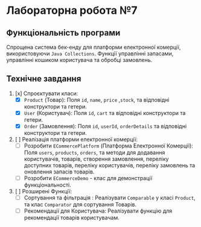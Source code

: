 # Лабораторна робота №7

## Функціональність програми

Спрощена система бек-енду для платформи електронної комерції, використовуючи `Java Collections`.
Функції управлінні запасами, управлінні кошиком користувача та обробці замовлень.

## Технічне завдання
1. [x] Спроєктувати класи:
    - [x] `Product` (Товар): Поля `id`, `name`, `price` ,`stock`, та відповідні конструктори та гетери.
    - [x] `User` (Користувач): Поля `id`, `cart` та відповідні конструктори та гетери.
    - [x] `Order` (Замовлення): Поля `id`, `userId`, `orderDetails` та відповідні конструктори та гетери.
2. [ ] Реалізація платформи електронної комерції:
    - [ ] Розробити `ECommercePlatform` (Платформа Електронної Комерції): Поля `users`, `products`, `orders`,
      та методи для додавання користувачів, товарів, створення замовлення, переліку доступних товарів, 
      переліку користувачів, переліку замовлень та оновлення запасів товарів.
    - [ ] Розробити `ECommerceDemo` - клас для демонстрації функціональності.
3. [ ] Розширені Функції:
    - [ ] Сортування та фільтрація : Реалізувати `Comparable` у класі `Product`, та клас `Comparator` для сортування Товарів.
    - [ ] Рекомендації для Користувача: Реалізувати функцію для рекомендації товарів користувачам.